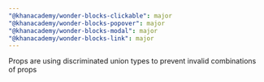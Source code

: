 ```yaml
---
"@khanacademy/wonder-blocks-clickable": major
"@khanacademy/wonder-blocks-popover": major
"@khanacademy/wonder-blocks-modal": major
"@khanacademy/wonder-blocks-link": major
---
```


Props are using discriminated union types to prevent invalid combinations of props
